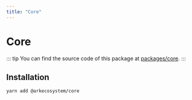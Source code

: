 ```yaml
---
title: "Core"
---
```


# Core

::: tip
You can find the source code of this package at [packages/core](https://github.com/ARKEcosystem/core/tree/develop/packages/core).
:::

## Installation

```bash
yarn add @arkecosystem/core
```

